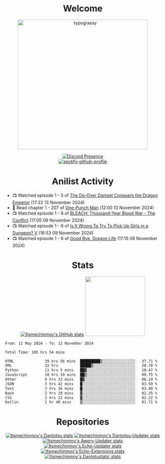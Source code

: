 <div align="center">

# Welcome
<a href="https://github.com/kawarimidoll/typograssy">
    <img alt="typograssy" src="https://typograssy.deno.dev/api?text=%E3%82%88%E3%81%86%E3%81%93%E3%81%9D%E3%81%BF%E3%81%AA%E3%81%95%E3%82%93%20-%20Itsmechinmoy--&&l0=none&l1=82d9d0&l2=027353&l3=038c4c&l4=01402e&bg=none&frame=none&speed=100&comment=" width="421.99">
</a>

[![Discord Presence](https://lanyard.cnrad.dev/api/523539866311720963?theme=dark&bg=Oe1116&animated=false&hideDiscrim=true&borderRadius=30px&hideActivity=whenNotUsed)](https://discord.com/users/523539866311720963)<br>
[![spotify-github-profile](https://spotify-github-profile.kittinanx.com/api/view?uid=31zczwoe3obxakjgkio7anubhkaq&cover_image=true&theme=novatorem&show_offline=true&background_color=121212&interchange=false&bar_color=53b14f&bar_color=ffffff&bar_color_cover=false)](https://spotify-github-profile.vercel.app/api/view?uid=31zczwoe3obxakjgkio7anubhkaq&redirect=true)
</div>

<div align="center">

# Anilist Activity
</div>
<!-- ANILIST_ACTIVITY:start -->

-   📺 Watched episode 1 - 5 of [The Do-Over Damsel Conquers the Dragon Emperor](https://anilist.co/anime/164299) (17:22 13 November 2024)
-   📖 Read chapter 1 - 207 of [One-Punch Man](https://anilist.co/manga/74347) (12:00 13 November 2024)
-   📺 Watched episode 1 - 6 of [BLEACH: Thousand-Year Blood War - The Conflict](https://anilist.co/anime/169755) (17:05 09 November 2024)
-   📺 Watched episode 1 - 6 of [Is It Wrong To Try To Pick Up Girls in a Dungeon? V](https://anilist.co/anime/170732) (16:53 09 November 2024)
-   📺 Watched episode 1 - 6 of [Good Bye, Dragon Life](https://anilist.co/anime/176053) (17:15 08 November 2024)

<!-- ANILIST_ACTIVITY:end -->
<div align="center">
    
# Stats
[![Itsmechinmoy's GitHub stats](https://github-readme-stats.vercel.app/api?username=itsmechinmoy&show_icons=true&theme=algolia)](https://github.com/anuraghazra/github-readme-stats)
<img src="https://github-readme-stackoverflow.vercel.app/?userID=25004176&theme=dark" height="194"/>
</div>
<!--START_SECTION:waka-->

```txt
From: 11 May 2024 - To: 12 November 2024

Total Time: 105 hrs 54 mins

HTML              39 hrs 56 mins  █████████▒░░░░░░░░░░░░░░░   37.71 %
XML               22 hrs          █████▒░░░░░░░░░░░░░░░░░░░   20.78 %
Python            11 hrs 5 mins   ██▓░░░░░░░░░░░░░░░░░░░░░░   10.47 %
JavaScript        10 hrs 19 mins  ██▒░░░░░░░░░░░░░░░░░░░░░░   09.75 %
Other             6 hrs 33 mins   █▓░░░░░░░░░░░░░░░░░░░░░░░   06.19 %
JSON              3 hrs 42 mins   █░░░░░░░░░░░░░░░░░░░░░░░░   03.50 %
Text              3 hrs 36 mins   █░░░░░░░░░░░░░░░░░░░░░░░░   03.40 %
Bash              2 hrs 29 mins   ▓░░░░░░░░░░░░░░░░░░░░░░░░   02.35 %
CSS               2 hrs 21 mins   ▓░░░░░░░░░░░░░░░░░░░░░░░░   02.22 %
Kotlin            1 hr 48 mins    ▒░░░░░░░░░░░░░░░░░░░░░░░░   01.71 %
```

<!--END_SECTION:waka-->
<div align="center">

# Repositories
[![Itsmechinmoy's Dantotsu stats](https://github-readme-stats.vercel.app/api/pin/?username=itsmechinmoy&repo=dantotsu&show_icons=true&theme=algolia&description_lines_count=1)](https://github.com/itsmechinmoy/dantotsu)
[![Itsmechinmoy's Dantotsu-Updater stats](https://github-readme-stats.vercel.app/api/pin/?username=itsmechinmoy&repo=dantotsu-updater&show_icons=true&theme=algolia&description_lines_count=1)](https://github.com/itsmechinmoy/dantotsu-updater)
[![Itsmechinmoy's Awery-Updater stats](https://github-readme-stats.vercel.app/api/pin/?username=itsmechinmoy&repo=awery-updater&show_icons=true&theme=algolia&description_lines_count=1)](https://github.com/itsmechinmoy/awery-updater)
[![Itsmechinmoy's Echo-Updater stats](https://github-readme-stats.vercel.app/api/pin/?username=itsmechinmoy&repo=echo-updater&show_icons=true&theme=algolia&description_lines_count=1)](https://github.com/itsmechinmoy/echo-updater)
[![Itsmechinmoy's Echo-Extensions stats](https://github-readme-stats.vercel.app/api/pin/?username=itsmechinmoy&repo=echo-extensions&show_icons=true&theme=algolia&description_lines_count=1)](https://github.com/itsmechinmoy/echo-extensions)
[![Itsmechinmoy's Dantotustatic stats](https://github-readme-stats.vercel.app/api/pin/?username=itsmechinmoy&repo=dantotustatic&show_icons=true&theme=algolia&description_lines_count=1)](https://github.com/itsmechinmoy/dantotustatic)
</div>

